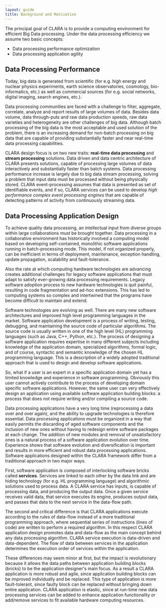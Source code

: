 ```yaml
---
layout: guide
title: Background and Motivation
---
```


The principal goal of CLARA is to provide a computing environment for efficient Big Data processing.
Under the data processing efficiency we assume two basic concepts:

-   Data processing performance optimization
-   Data processing application agility

## Data Processing Performance

Today, big data is generated from scientific
(for e.g. high energy and nuclear physics experiments,
earth science observatories, cosmology, bio-informatics, etc.)
as well as commercial sources
(for e.g. social networks, digital imaging, search engines, etc.).

Data processing communities are faced with a challenge
to filter, aggregate, correlate, analyze and report results of large volumes of data.
Besides data volume, data through-puts and raw data production speeds,
raw data varieties and heterogeneity are other challenges of big data.
Although batch processing of the big data is the most acceptable and used solution of the problem,
there is an increasing demand for non-batch processing on big data
that are capable of providing substantially faster and near real-time data processing capabilities.

CLARA design focus is on two new traits:
**real-time data processing** and **stream processing** solutions.
Data driven and data centric architecture of CLARA presents solutions,
capable of processing large volumes of data interactively and substantially faster than batch systems.
Data processing performance increase is largely due to big data stream processing,
solving a problem that input data must be processed without being physically stored.
CLARA event-processing assumes that data is presented as set of identifiable events,
and if so, CLARA services can be used to develop *high performance complex event processing engines*
that are capable of detecting patterns of activity from continuously streaming data.

## Data Processing Application Design

To achieve quality data processing,
an intellectual input from diverse groups within large collaborations must be brought together.
Data processing in a collaborative environment has historically involved a computing model
based on developing self-contained, monolithic software applications running in batch-processing mode.
This model, if not organized properly, can be inefficient in terms of
deployment, maintenance, exception handling, update propagation, scalability and fault-tolerance.

Also the rate at which computing hardware technologies are advancing
creates additional challenges for legacy software applications
that must adapt to satisfy ever-growing data processing requirements.
Legacy software adoption process to new hardware technologies is quit painful,
resulting in code fragmentation and ad-hoc extensions.
This has led to computing systems so complex and intertwined
that the programs have become difficult to maintain and extend.

Software technologies are evolving as well.
There are many new software architectures and improved high level programming languages in the market.
Software application development is a process of writing, testing, debugging, and maintaining
the source code of particular algorithms.
The source code is usually written in one of the high level (HL) programming languages
(such as Java, C++, Python, etc.).
The process of designing a software application requires expertise in many different subjects
including knowledge of the application domain, specialized algorithms, formal logic,
and of course, syntactic and semantic knowledge of the chosen HL programming language.
This is a description of a widely adopted traditional approach
that is used to design and develop software applications.

So, what if a user is an expert in a specific application domain
yet has a limited knowledge and experience in software programming.
Obviously this user cannot actively contribute
to the process of developing domain specific software applications.
However, the same user can very effectively design an application
using available software application building blocks:
a process that does not require writing and/or compiling a source code.

Data processing applications have a very long time (reprocessing a data over and over again),
and the ability to upgrade technologies is therefore essential.
Data processing applications must be organized in a way
that easily permits the discarding of aged software components and the inclusion of new ones
without having to redesign entire software packages at each change.
The addition of new modules and removal of unsatisfactory ones is a natural process
of a software application evolution over time.
Experience shows that software evolution and diversification is important
and results in more efficient and robust data processing applications.
Software applications designed within the CLARA framework
differ from a traditional approach in two major ways.

First, software application is composed of interlocking software bricks called **services**.
Services are linked to each other by the data link and are hiding technology
(for e.g. HL programming language)
and algorithmic solutions used to process data.
A CLARA service has inputs, is capable of processing data, and producing the output data.
Once a given service receives valid data, that service executes its engine, produces output data,
and passes that data to the next service in the data-flow path.

The second and critical difference is that
CLARA applications execute according to the rules of data-flow
instead of a more traditional programming approach,
where sequential series of instructions (lines of code) are written to perform a required algorithm.
In this respect CLARA application design promotes data and data-flow
as the main concept behind any data processing algorithm.
CLARA service execution is data-driven and data-dependent.
The flow of data between services in the application
determines the execution order of services within the application.

These differences may seem minor at first, but the impact is revolutionary
because it allows the data paths between application building blocks (bricks)
to be the application designer's main focus.
As a result a CLARA application is more robust and agile,
since application building blocks can be improved individually and be replaced.
This type of application is more fault-tolerant,
since faulty block can be replaced without bringing down entire application.
CLARA application is elastic,
since at run-time new data processing services can be added to enhance application functionality
or add/remove services to fit available hardware computing resources.
